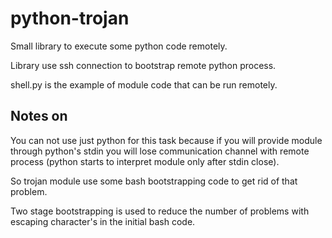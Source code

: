 # python-trojan
Small library to execute some python code remotely.

Library use ssh connection to bootstrap remote python process.

shell.py is the example of module code that can be run remotely.

## Notes on
You can not use just python for this task because if you will
provide module through python's stdin you will lose communication
channel with remote process (python starts to interpret module
only after stdin close).

So trojan module use some bash bootstrapping code to get rid of
that problem.

Two stage bootstrapping is used to reduce the number of problems
with escaping character's in the initial bash code.
